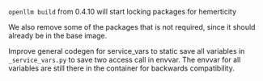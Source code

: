 `openllm build` from 0.4.10 will start locking packages for hemerticity

We also remove some of the packages that is not required, since it should already be in the base image.

Improve general codegen for service_vars to static save all variables in `_service_vars.py` to save two access call in envvar.
The envvar for all variables are still there in the container for backwards compatibility.
